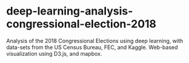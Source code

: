 # deep-learning-analysis-congressional-election-2018
Analysis of the 2018 Congressional Elections using deep learning, with data-sets from the US Census Bureau, FEC, and Kaggle. Web-based visualization using D3.js, and mapbox.
